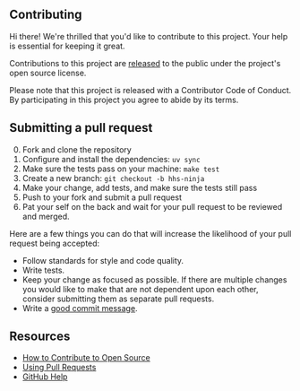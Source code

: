 ## Contributing

Hi there! We're thrilled that you'd like to contribute to this project. Your help is essential for keeping it great.

Contributions to this project are
[released](https://help.github.com/articles/github-terms-of-service/#6-contributions-under-repository-license)
to the public under the project's open source license.

Please note that this project is released with a Contributor Code of Conduct. By participating
in this project you agree to abide by its terms.

## Submitting a pull request

0. Fork and clone the repository
0. Configure and install the dependencies: `uv sync`
0. Make sure the tests pass on your machine: `make test`
0. Create a new branch: `git checkout -b hhs-ninja`
0. Make your change, add tests, and make sure the tests still pass
0. Push to your fork and submit a pull request
0. Pat your self on the back and wait for your pull request to be reviewed and merged.

Here are a few things you can do that will increase the likelihood of your pull request being accepted:

- Follow standards for style and code quality.
- Write tests.
- Keep your change as focused as possible. If there are multiple changes you would like to make
  that are not dependent upon each other, consider submitting them as separate pull requests.
- Write a [good commit message](http://tbaggery.com/2008/04/19/a-note-about-git-commit-messages.html).

## Resources

- [How to Contribute to Open Source](https://opensource.guide/how-to-contribute/)
- [Using Pull Requests](https://help.github.com/articles/about-pull-requests/)
- [GitHub Help](https://help.github.com)
